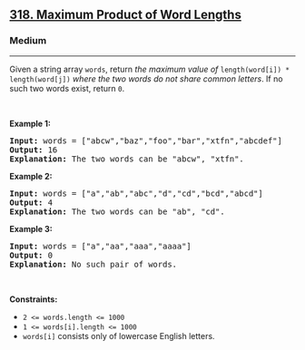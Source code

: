 <h2><a href="https://leetcode.com/problems/maximum-product-of-word-lengths/">318. Maximum Product of Word Lengths</a></h2><h3>Medium</h3><hr><div style="user-select: auto;"><p style="user-select: auto;">Given a string array <code style="user-select: auto;">words</code>, return <em style="user-select: auto;">the maximum value of</em> <code style="user-select: auto;">length(word[i]) * length(word[j])</code> <em style="user-select: auto;">where the two words do not share common letters</em>. If no such two words exist, return <code style="user-select: auto;">0</code>.</p>

<p style="user-select: auto;">&nbsp;</p>
<p style="user-select: auto;"><strong style="user-select: auto;">Example 1:</strong></p>

<pre style="user-select: auto;"><strong style="user-select: auto;">Input:</strong> words = ["abcw","baz","foo","bar","xtfn","abcdef"]
<strong style="user-select: auto;">Output:</strong> 16
<strong style="user-select: auto;">Explanation:</strong> The two words can be "abcw", "xtfn".
</pre>

<p style="user-select: auto;"><strong style="user-select: auto;">Example 2:</strong></p>

<pre style="user-select: auto;"><strong style="user-select: auto;">Input:</strong> words = ["a","ab","abc","d","cd","bcd","abcd"]
<strong style="user-select: auto;">Output:</strong> 4
<strong style="user-select: auto;">Explanation:</strong> The two words can be "ab", "cd".
</pre>

<p style="user-select: auto;"><strong style="user-select: auto;">Example 3:</strong></p>

<pre style="user-select: auto;"><strong style="user-select: auto;">Input:</strong> words = ["a","aa","aaa","aaaa"]
<strong style="user-select: auto;">Output:</strong> 0
<strong style="user-select: auto;">Explanation:</strong> No such pair of words.
</pre>

<p style="user-select: auto;">&nbsp;</p>
<p style="user-select: auto;"><strong style="user-select: auto;">Constraints:</strong></p>

<ul style="user-select: auto;">
	<li style="user-select: auto;"><code style="user-select: auto;">2 &lt;= words.length &lt;= 1000</code></li>
	<li style="user-select: auto;"><code style="user-select: auto;">1 &lt;= words[i].length &lt;= 1000</code></li>
	<li style="user-select: auto;"><code style="user-select: auto;">words[i]</code> consists only of lowercase English letters.</li>
</ul>
</div>